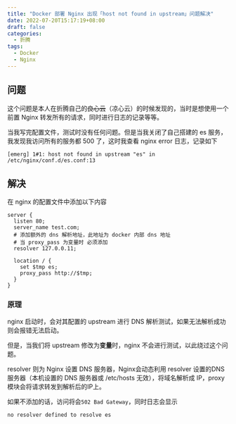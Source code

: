 ```yaml
---
title: "Docker 部署 Nginx 出现「host not found in upstream」问题解决"
date: 2022-07-20T15:17:19+08:00
draft: false
categories:
  - 折腾
tags: 
  - Docker
  - Nginx
---
```


## 问题

这个问题是本人在折腾自己的~~良心云~~（凉心云）的时候发现的，当时是想使用一个前置 Nginx 转发所有的请求，同时进行日志的记录等等。

当我写完配置文件，测试时没有任何问题。但是当我关闭了自己搭建的 es 服务，我发现我访问所有的服务都 500 了，这时我查看 nginx error 日志，记录如下

```
[emerg] 1#1: host not found in upstream "es" in /etc/nginx/conf.d/es.conf:13
```

## 解决

在 nginx 的配置文件中添加以下内容

```nginx
server {
  listen 80;
  server_name test.com;
  # 添加额外的 dns 解析地址，此地址为 docker 内部 dns 地址
  # 当 proxy_pass 为变量时 必须添加
  resolver 127.0.0.11;

  location / {
    set $tmp es;
    proxy_pass http://$tmp;
  }  
}
```

### 原理

nginx 启动时，会对其配置的 upstream 进行 DNS 解析测试，如果无法解析成功则会报错无法启动。

但是，当我们将 upstream 修改为**变量**时，nginx 不会进行测试，以此绕过这个问题。

resolver 则为 Nginx 设置 DNS 服务器，Nginx会动态利用 resolver 设置的DNS服务器（本机设置的 DNS 服务器或 /etc/hosts 无效），将域名解析成 IP，proxy 模块会将请求转发到解析后的IP上。

如果不添加的话，访问将会`502 Bad Gateway`，同时日志会显示

```
no resolver defined to resolve es
```

